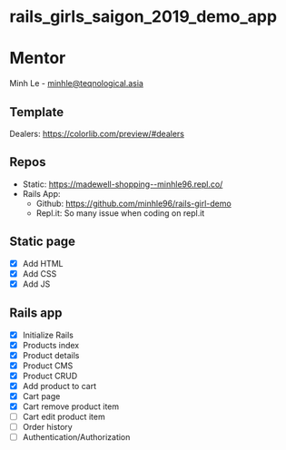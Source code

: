 # rails_girls_saigon_2019_demo_app

# Mentor
Minh Le - minhle@teqnological.asia
## Template
Dealers: https://colorlib.com/preview/#dealers
## Repos
- Static: https://madewell-shopping--minhle96.repl.co/
- Rails App:
  - Github: https://github.com/minhle96/rails-girl-demo
  - Repl.it: So many issue when coding on repl.it

## Static page
- [x] Add HTML
- [x] Add CSS
- [x] Add JS

## Rails app
- [x] Initialize Rails
- [x] Products index
- [x] Product details
- [x] Product CMS
- [x] Product CRUD
- [x] Add product to cart
- [x] Cart page
- [x] Cart remove product item
- [ ] Cart edit product item
- [ ] Order history
- [ ] Authentication/Authorization